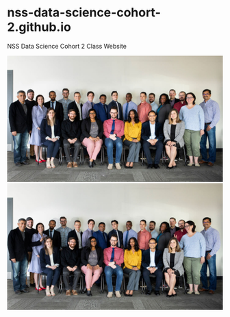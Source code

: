 # nss-data-science-cohort-2.github.io
NSS Data Science Cohort 2 Class Website

![before](assets/img/class1.jpg?raw=true)
![after](assets/img/class2.jpg?raw=true)
